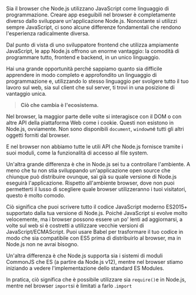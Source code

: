 Sia il browser che Node.js utilizzano JavaScript come linguaggio di programmazione. Creare app eseguibili nel browser è completamente diverso dallo sviluppare un'applicazione Node.js. Nonostante si utilizzi sempre JavaScript, ci sono alcune differenze fondamentali che rendono l'esperienza radicalmente diversa.

Dal punto di vista di uno sviluppatore frontend che utilizza ampiamente JavaScript, le app Node.js offrono un enorme vantaggio: la comodità di programmare tutto, frontend e backend, in un unico linguaggio.

Hai una grande opportunità perché sappiamo quanto sia difficile apprendere in modo completo e approfondito un linguaggio di programmazione e, utilizzando lo stesso linguaggio per svolgere tutto il tuo lavoro sul web, sia sul client che sul server, ti trovi in una posizione di vantaggio unica.

> **Ciò che cambia è l'ecosistema.**

Nel browser, la maggior parte delle volte si interagisce con il DOM o con altre API della piattaforma Web come i cookie. Questi non esistono in Node.js, ovviamente. Non sono disponibili `document`, `window`né tutti gli altri oggetti forniti dal browser.

E nel browser non abbiamo tutte le utili API che Node.js fornisce tramite i suoi moduli, come la funzionalità di accesso al file system.

Un'altra grande differenza è che in Node.js sei tu a controllare l'ambiente. A meno che tu non stia sviluppando un'applicazione open source che chiunque può distribuire ovunque, sai già su quale versione di Node.js eseguirà l'applicazione. Rispetto all'ambiente browser, dove non puoi permetterti il lusso di scegliere quale browser utilizzeranno i tuoi visitatori, questo è molto comodo.

Ciò significa che puoi scrivere tutto il codice JavaScript moderno ES2015+ supportato dalla tua versione di Node.js. Poiché JavaScript si evolve molto velocemente, ma i browser possono essere un po' lenti ad aggiornarsi, a volte sul web si è costretti a utilizzare vecchie versioni di JavaScript/ECMAScript. Puoi usare Babel per trasformare il tuo codice in modo che sia compatibile con ES5 prima di distribuirlo al browser, ma in Node.js non ne avrai bisogno.

Un'altra differenza è che Node.js supporta sia i sistemi di moduli CommonJS che ES (a partire da Node.js v12), mentre nel browser stiamo iniziando a vedere l'implementazione dello standard ES Modules.

In pratica, ciò significa che è possibile utilizzare sia `require()`e in Node.js, mentre nel browser `import`si è limitati a farlo .`import`